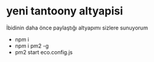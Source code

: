 # yeni tantoony altyapisi
 İbidinin daha önce paylaştığı altyapımı sizlere sunuyorum
* npm i
* npm i pm2 -g
* pm2 start eco.config.js
